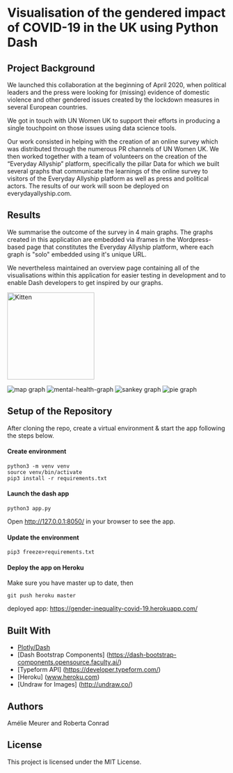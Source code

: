 # Visualisation of the gendered impact of COVID-19 in the UK using Python Dash 

## Project Background
We launched this collaboration at the beginning of April 2020, when political leaders and the press were looking for (missing) evidence of domestic violence and other gendered issues created by the lockdown measures in several European countries. 

We got in touch with UN Women UK to support their efforts in producing a single touchpoint on those issues using data science tools.

Our work consisted in helping with the creation of an online survey which was distributed through the numerous PR channels of UN Women UK. We then worked together with a team of volunteers on the creation of the “Everyday Allyship” platform, specifically the pillar Data for which we built several graphs that communicate the learnings of the online survey to visitors of the Everyday Allyship platform as well as press and political actors. The results of our work will soon be deployed on everydayallyship.com.

## Results

We summarise the outcome of the survey in 4 main graphs. The graphs created in this application are embedded via iframes in the Wordpress-based page that constitutes the Everyday Allyship platform, where each graph is "solo" embedded using it's unique URL. 

We nevertheless maintained an overview page containing all of the visualisations within this application for easier testing in development and to enable Dash developers to get inspired by our graphs.

<img src="/https://github.com/rjcnrd/gender_inequality_covid-19/blob/master/assets/screenshot_map.jpg" alt="Kitten"
	title="Map graph" width="200" />

![map graph](https://github.com/rjcnrd/gender_inequality_covid-19/blob/master/assets/screenshot_map.jpg)
![mental-health-graph](https://github.com/rjcnrd/gender_inequality_covid-19/blob/master/assets/screenshot_mental.jpg)
![sankey graph](https://github.com/rjcnrd/gender_inequality_covid-19/blob/master/assets/screenshot_sankey.jpg)
![pie graph](https://github.com/rjcnrd/gender_inequality_covid-19/blob/master/assets/screenshot_pie.jpg)


## Setup of the Repository 

After cloning the repo, create a virtual environment & start the app following the steps below.

#### Create environment
```
python3 -m venv venv
source venv/bin/activate
pip3 install -r requirements.txt
```

#### Launch the dash app
```
python3 app.py
```
Open http://127.0.0.1:8050/ in your browser to see the app.

#### Update the environment
```
pip3 freeze>requirements.txt
```

#### Deploy the app on Heroku

Make sure you have master up to date, then

```
git push heroku master
```
deployed app: https://gender-inequality-covid-19.herokuapp.com/

## Built With

* [Plotly/Dash](https://plotly.com/dash/) 
* [Dash Bootstrap Components] (https://dash-bootstrap-components.opensource.faculty.ai/)
* [Typeform API] (https://developer.typeform.com/)
* [Heroku] (www.heroku.com)
* [Undraw for Images] (http://undraw.co/)

## Authors

Amélie Meurer and Roberta Conrad

## License

This project is licensed under the MIT License.
